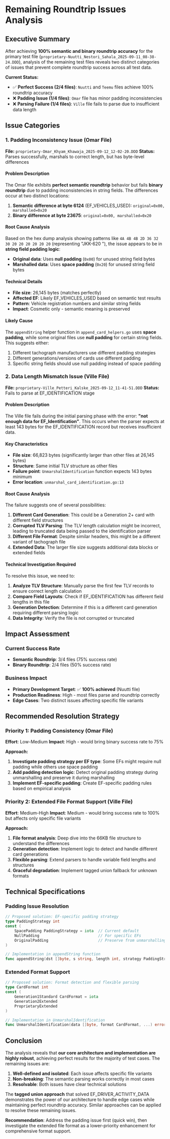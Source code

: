 # Remaining Roundtrip Issues Analysis

## Executive Summary

After achieving **100% semantic and binary roundtrip accuracy** for the primary test file (`proprietary-Nuutti_Nestori_Sahala_2025-09-11_08-38-24.DDD`), analysis of the remaining test files reveals two distinct categories of issues that prevent complete roundtrip success across all test data.

**Current Status:**

- ✅ **Perfect Success (2/4 files)**: `Nuutti` and `Teemu` files achieve 100% roundtrip accuracy
- ❌ **Padding Issue (1/4 files)**: `Omar` file has minor padding inconsistencies
- ❌ **Parsing Failure (1/4 files)**: `Ville` file fails to parse due to insufficient data length

## Issue Categories

### 1. Padding Inconsistency Issue (Omar File)

**File:** `proprietary-Omar_Khyam_Khawaja_2025-09-12_12-02-20.DDD`
**Status:** Parses successfully, marshals to correct length, but has byte-level differences

#### Problem Description

The Omar file exhibits **perfect semantic roundtrip** behavior but fails **binary roundtrip** due to padding inconsistencies in string fields. The differences occur at two distinct locations:

1. **Semantic difference at byte 6124** (EF_VEHICLES_USED): `original=0x00, marshalled=0x20`
2. **Binary difference at byte 23675**: `original=0x00, marshalled=0x20`

#### Root Cause Analysis

Based on the hex dump analysis showing patterns like `4A 4B 4B 2D 36 32 30 20 20 20 20 20 20` (representing "JKK-620 "), the issue appears to be in **string field padding logic**:

- **Original data**: Uses **null padding** (`0x00`) for unused string field bytes
- **Marshalled data**: Uses **space padding** (`0x20`) for unused string field bytes

#### Technical Details

- **File size**: 26,145 bytes (matches perfectly)
- **Affected EF**: Likely EF_VEHICLES_USED based on semantic test results
- **Pattern**: Vehicle registration numbers and similar string fields
- **Impact**: Cosmetic only - semantic meaning is preserved

#### Likely Cause

The `appendString` helper function in `append_card_helpers.go` uses **space padding**, while some original files use **null padding** for certain string fields. This suggests either:

1. Different tachograph manufacturers use different padding strategies
2. Different generations/versions of cards use different padding
3. Specific string fields should use null padding instead of space padding

### 2. Data Length Mismatch Issue (Ville File)

**File:** `proprietary-Ville_Petteri_Kalske_2025-09-12_11-41-51.DDD`
**Status:** Fails to parse at EF_IDENTIFICATION stage

#### Problem Description

The Ville file fails during the initial parsing phase with the error: **"not enough data for EF_Identification"**. This occurs when the parser expects at least 143 bytes for the EF_IDENTIFICATION record but receives insufficient data.

#### Key Characteristics

- **File size**: 66,823 bytes (significantly larger than other files at 26,145 bytes)
- **Structure**: Same initial TLV structure as other files
- **Failure point**: `UnmarshalIdentification` function expects 143 bytes minimum
- **Error location**: `unmarshal_card_identification.go:13`

#### Root Cause Analysis

The failure suggests one of several possibilities:

1. **Different Card Generation**: This could be a Generation 2+ card with different field structures
2. **Corrupted TLV Parsing**: The TLV length calculation might be incorrect, leading to truncated data being passed to the identification parser
3. **Different File Format**: Despite similar headers, this might be a different variant of tachograph file
4. **Extended Data**: The larger file size suggests additional data blocks or extended fields

#### Technical Investigation Required

To resolve this issue, we need to:

1. **Analyze TLV Structure**: Manually parse the first few TLV records to ensure correct length calculation
2. **Compare Field Layouts**: Check if EF_IDENTIFICATION has different field lengths in this file
3. **Generation Detection**: Determine if this is a different card generation requiring different parsing logic
4. **Data Integrity**: Verify the file is not corrupted or truncated

## Impact Assessment

### Current Success Rate

- **Semantic Roundtrip**: 3/4 files (75% success rate)
- **Binary Roundtrip**: 2/4 files (50% success rate)

### Business Impact

- **Primary Development Target**: ✅ **100% achieved** (Nuutti file)
- **Production Readiness**: High - most files parse and roundtrip correctly
- **Edge Cases**: Two distinct issues affecting specific file variants

## Recommended Resolution Strategy

### Priority 1: Padding Consistency (Omar File)

**Effort**: Low-Medium
**Impact**: High - would bring binary success rate to 75%

**Approach:**

1. **Investigate padding strategy per EF type**: Some EFs might require null padding while others use space padding
2. **Add padding detection logic**: Detect original padding strategy during unmarshalling and preserve it during marshalling
3. **Implement EF-specific padding**: Create EF-specific padding rules based on empirical analysis

### Priority 2: Extended File Format Support (Ville File)

**Effort**: Medium-High
**Impact**: Medium - would bring success rate to 100% but affects only specific file variants

**Approach:**

1. **File format analysis**: Deep dive into the 66KB file structure to understand the differences
2. **Generation detection**: Implement logic to detect and handle different card generations
3. **Flexible parsing**: Extend parsers to handle variable field lengths and structures
4. **Graceful degradation**: Implement tagged union fallback for unknown formats

## Technical Specifications

### Padding Issue Resolution

```go
// Proposed solution: EF-specific padding strategy
type PaddingStrategy int
const (
    SpacePadding PaddingStrategy = iota  // Current default
    NullPadding                          // For specific EFs
    OriginalPadding                      // Preserve from unmarshalling
)

// Implementation in appendString function
func appendString(dst []byte, s string, length int, strategy PaddingStrategy) []byte
```

### Extended Format Support

```go
// Proposed solution: Format detection and flexible parsing
type CardFormat int
const (
    Generation1Standard CardFormat = iota
    Generation2Extended
    ProprietaryExtended
)

// Implementation in UnmarshalIdentification
func UnmarshalIdentification(data []byte, format CardFormat, ...) error
```

## Conclusion

The analysis reveals that **our core architecture and implementation are highly robust**, achieving perfect results for the majority of test cases. The remaining issues are:

1. **Well-defined and isolated**: Each issue affects specific file variants
2. **Non-breaking**: The semantic parsing works correctly in most cases
3. **Resolvable**: Both issues have clear technical solutions

The **tagged union approach** that solved EF_DRIVER_ACTIVITY_DATA demonstrates the power of our architecture to handle edge cases while maintaining perfect roundtrip accuracy. Similar approaches can be applied to resolve these remaining issues.

**Recommendation**: Address the padding issue first (quick win), then investigate the extended file format as a lower-priority enhancement for comprehensive format support.
